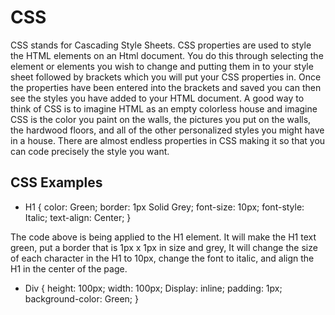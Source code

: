 # **CSS**

CSS stands for Cascading Style Sheets. CSS properties are used to style the HTML elements on an Html document. You do this through selecting the element or elements you wish to change and putting them in to your style sheet followed by brackets which you will put your CSS properties in. Once the properties have been entered into the brackets and saved you can then see the styles you have added to your HTML document. A good way to think of CSS is to imagine HTML as an empty colorless house and imagine CSS is the color you paint on the walls, the pictures you put on the walls, the hardwood floors, and all of the other personalized styles you might have in a house. There are almost endless properties in CSS making it so that you can code precisely the style you want.

## **CSS Examples**

- H1 {
color: Green;
border: 1px Solid Grey;
font-size: 10px;
font-style: Italic;
text-align: Center; }

The code above is being applied to the H1 element. It will make the H1 text green, put a border that is 1px x 1px in size and grey, It will change the size of each character in the H1 to 10px, change the font to italic, and align the H1 in the center of the page.

- Div {
height: 100px;
width: 100px;
Display: inline;
padding: 1px;
background-color: Green; }





